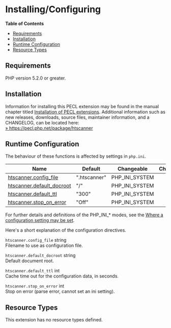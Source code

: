 Installing/Configuring
======================

**Table of Contents**

-   [Requirements](/htscanner/setup.html#Requirements)
-   [Installation](/htscanner/setup.html#Installation)
-   [Runtime
    Configuration](/htscanner/setup.html#Runtime%20Configuration)
-   [Resource Types](/htscanner/setup.html#Resource%20Types)

Requirements
------------

PHP version 5.2.0 or greater.

Installation
------------

Information for installing this PECL extension may be found in the
manual chapter titled
<a href="/install/pecl.html" class="link">Installation of PECL extensions</a>.
Additional information such as new releases, downloads, source files,
maintainer information, and a CHANGELOG, can be located here:
<a href="https://pecl.php.net/package/htscanner" class="link external">» https://pecl.php.net/package/htscanner</a>

Runtime Configuration
---------------------

The behaviour of these functions is affected by settings in `php.ini`.

| Name                                                                        | Default      | Changeable       | Changelog |
|-----------------------------------------------------------------------------|--------------|------------------|-----------|
| <a href="/htscanner/setup.html#" class="link">htscanner.config_file</a>     | ".htscanner" | PHP\_INI\_SYSTEM |           |
| <a href="/htscanner/setup.html#" class="link">htscanner.default_docroot</a> | "/"          | PHP\_INI\_SYSTEM |           |
| <a href="/htscanner/setup.html#" class="link">htscanner.default_ttl</a>     | "300"        | PHP\_INI\_SYSTEM |           |
| <a href="/htscanner/setup.html#" class="link">htscanner.stop_on_error</a>   | "Off"        | PHP\_INI\_SYSTEM |           |

For further details and definitions of the PHP\_INI\_\* modes, see the
<a href="/configuration/changes/modes.html" class="xref">Where a configuration setting may be set</a>.

Here's a short explanation of the configuration directives.

`htscanner.config_file` <span class="type">string</span>  
Filename to use as configuration file.

`htscanner.default_docroot` <span class="type">string</span>  
Default document root.

`htscanner.default_ttl` <span class="type">int</span>  
Cache time out for the configuration data, in seconds.

`htscanner.stop_on_error` <span class="type">int</span>  
Stop on error (parse error, cannot set an ini setting).

Resource Types
--------------

This extension has no resource types defined.
